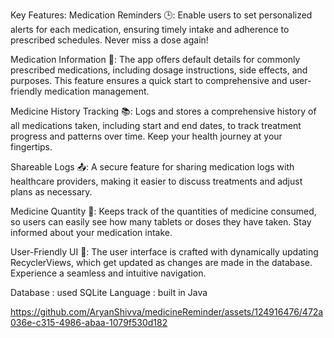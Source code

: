 Key Features:
Medication Reminders 🕒: Enable users to set personalized alerts for each medication, ensuring timely intake and adherence to prescribed schedules. Never miss a dose again!

Medication Information 💊: The app offers default details for commonly prescribed medications, including dosage instructions, side effects, and purposes. This feature ensures a quick start to comprehensive and user-friendly medication management.

Medicine History Tracking 📚: Logs and stores a comprehensive history of all medications taken, including start and end dates, to track treatment progress and patterns over time. Keep your health journey at your fingertips.

Shareable Logs 📤: A secure feature for sharing medication logs with healthcare providers, making it easier to discuss treatments and adjust plans as necessary.

Medicine Quantity 🔢: Keeps track of the quantities of medicine consumed, so users can easily see how many tablets or doses they have taken. Stay informed about your medication intake.

User-Friendly UI 🌈: The user interface is crafted with dynamically updating RecyclerViews, which get updated as changes are made in the database. Experience a seamless and intuitive navigation.

Database : used SQLite 
Language : built in Java


https://github.com/AryanShivva/medicineReminder/assets/124916476/472a036e-c315-4986-abaa-1079f530d182

